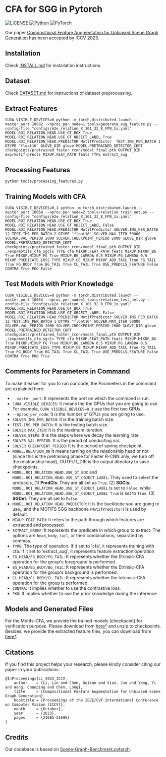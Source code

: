 # CFA for SGG in Pytorch

[![LICENSE](https://img.shields.io/badge/license-MIT-green)](https://github.com/KaihuaTang/Scene-Graph-Benchmark.pytorch/blob/master/LICENSE)
[![Python](https://img.shields.io/badge/python-3.9.7-blue.svg)](https://www.python.org/)
![PyTorch](https://img.shields.io/badge/pytorch-1.10.0-%237732a8)

Our paper [Compositional Feature Augmentation for Unbiased Scene Graph Generation](https://openaccess.thecvf.com/content/ICCV2023/html/Li_Compositional_Feature_Augmentation_for_Unbiased_Scene_Graph_Generation_ICCV_2023_paper.html) has been accepted by ICCV 2023.

## Installation

Check [INSTALL.md](INSTALL.md) for installation instructions.

## Dataset

Check [DATASET.md](DATASET.md) for instructions of dataset preprocessing.

## Extract Features
```base
CUDA_VISIBLE_DEVICES=0 python -m torch.distributed.launch --master_port 10032 --nproc_per_node=1 tools/generate_aug_feature.py --config-file "configs/e2e_relation_X_101_32_8_FPN_1x.yaml" MODEL.ROI_RELATION_HEAD.USE_GT_BOX True MODEL.ROI_RELATION_HEAD.USE_GT_OBJECT_LABEL True MODEL.ROI_RELATION_HEAD.PREDICTOR MotifPredictor  TEST.IMS_PER_BATCH 1 DTYPE "float16" GLOVE_DIR glove MODEL.PRETRAINED_DETECTOR_CKPT checkpoints/pretrained_faster_rcnn/model_final.pth OUTPUT_DIR exp/motif-precls MIXUP.FEAT_PATH feats TYPE extract_aug
```

## Processing Features
```base
python tools/processing_features.py
```

## Training Models with CFA
```base
CUDA_VISIBLE_DEVICES=0,1 python -m torch.distributed.launch --master_port 10054 --nproc_per_node=2 tools/relation_train_net.py --config-file "configs/e2e_relation_X_101_32_8_FPN_1x.yaml" MODEL.ROI_RELATION_HEAD.USE_GT_BOX True MODEL.ROI_RELATION_HEAD.USE_GT_OBJECT_LABEL False MODEL.ROI_RELATION_HEAD.PREDICTOR MotifPredictor SOLVER.IMS_PER_BATCH 12 TEST.IMS_PER_BATCH 2 DTYPE "float16" SOLVER.MAX_ITER 50000 SOLVER.VAL_PERIOD 2000 SOLVER.CHECKPOINT_PERIOD 2000 GLOVE_DIR glove MODEL.PRETRAINED_DETECTOR_CKPT checkpoints/pretrained_faster_rcnn/model_final.pth OUTPUT_DIR ./exp/motifs_cfa_sgcls TYPE cfa MIXUP.FEAT_PATH feats MIXUP.MIXUP_BG True MIXUP.MIXUP_FG True MIXUP.BG_LAMBDA 0.5 MIXUP.FG_LAMBDA 0.5 MIXUP.PREDICATE_LOSS_TYPE MIXUP_CE MIXUP.MIXUP_ADD_TAIL True FG_TAIL True FG_BODY True BG_TAIL True CL_TAIL True USE_PREDCLS_FEATURE False CONTRA True PKO False
```


## Test Models with Prior Knowledge
```base
CUDA_VISIBLE_DEVICES=0 python -m torch.distributed.launch --master_port 10054 --nproc_per_node=1 tools/relation_test_net.py --config-file "configs/e2e_relation_X_101_32_8_FPN_1x.yaml" MODEL.ROI_RELATION_HEAD.USE_GT_BOX True MODEL.ROI_RELATION_HEAD.USE_GT_OBJECT_LABEL False MODEL.ROI_RELATION_HEAD.PREDICTOR MotifPredictor SOLVER.IMS_PER_BATCH 12 TEST.IMS_PER_BATCH 1 DTYPE "float16" SOLVER.MAX_ITER 50000 SOLVER.VAL_PERIOD 2000 SOLVER.CHECKPOINT_PERIOD 2000 GLOVE_DIR glove MODEL.PRETRAINED_DETECTOR_CKPT checkpoints/pretrained_faster_rcnn/model_final.pth OUTPUT_DIR ./exp/motifs_cfa_sgcls TYPE cfa MIXUP.FEAT_PATH feats MIXUP.MIXUP_BG True MIXUP.MIXUP_FG True MIXUP.BG_LAMBDA 0.5 MIXUP.FG_LAMBDA 0.5 MIXUP.PREDICATE_LOSS_TYPE MIXUP_CE MIXUP.MIXUP_ADD_TAIL True FG_TAIL True FG_BODY True BG_TAIL True CL_TAIL True USE_PREDCLS_FEATURE False CONTRA True PKO True
```

## Comments for Parameters in Command
To make it easier for you to run our code, the Parameters in the command are explained here:

- `--master_port`: It represents the port on which the command is run.
- `CUDA_VISIBLE_DEVICES`: It means the the GPUs that you are going to use. For example, `CUDA_VISIBLE_DEVICES=0,1` use the first two GPUs.
- `--nproc_per_node`: It is the number of GPUs you are going to use.
- `SOLVER.IMS_PER_BATCH`: It is the training batch size.
- `TEST.IMS_PER_BATCH`: It is the testing batch size.
- `SOLVER.MAX_ITER`: It is the maximum iteration.
- `SOLVER.STEPS`: It is the steps where we decay the learning rate
- `SOLVER.VAL_PERIOD`: It is the period of conducting val.
- `SOLVER.CHECKPOINT_PERIOD`: It is the period of saving checkpoint.
- `MODEL.RELATION_ON` It means turning on the relationship head or not (since this is the pretraining phase for Faster R-CNN only, we turn off the relationship head), OUTPUT_DIR is the output directory to save checkpoints.
- `MODEL.ROI_RELATION_HEAD.USE_GT_BOX` and `MODEL.ROI_RELATION_HEAD.USE_GT_OBJECT_LABEL`: They used to select the protocols, (1) **PredCls**: They are all set as `True`. (2) **SGCls**: `MODEL.ROI_RELATION_HEAD.USE_GT_OBJECT_LABEL` is set to `False`, while `MODEL.ROI_RELATION_HEAD.USE_GT_OBJECT_LABEL True` is set to `True`. (3) **SGDet**: They are all set to `False`.
- `MODEL.ROI_RELATION_HEAD.PREDICTOR`: It is the backbobe you are going to use., and the MOTIFS SGG backbone (`MotifPredictor`) is used by default. 
- `MIXUP.FEAT_PATH`: It refers to the path through which features are extracted and processed.
- `EXTRACT_GROUP`: It represents the predicate in which group to extract. The options are `head`, `body`, `tail`, or their combinations, separated by commas.  
- `TYPE`: The type of operation. If it set to 'cfa', it represents training with cfa. If it set to 'extract_aug', it represents feature extraction operation
- `FG_HEAD/FG_BODY/FG_TAIL`: It represents whether the Etrinsic-CFA operation for the group's foreground is performed.
- `BG_HEAD/BG_BODY/BG_TAIL`: It represents whether the Etrinsic-CFA operation for the group's background is performed.
- `CL_HEAD/CL_BODY/CL_TAIL`: It represents whether the Intrinsic-CFA operation for the group is performed.
- `CONTRA`: It implies whether to use the contrastive loss.
- `PKO`: It implies whether to use the prior knowledge during the inference.

## Models and Generated Files
For the Motifs-CFA, we provide the trained models (checkpoint) for verification purpose. Please download from [here*](https://mega.nz/folder/4ZImwLCZ#Hcd7tFBCzfjuuplrrAZeww) and unzip to checkpoints. Besides, we provide the extracted feature files, you can download from [here*](https://mega.nz/folder/NNAw3L6K#H-JmO5sVCvLMMbmDSnDkwA).


## Citations

If you find this project helps your research, please kindly consider citing our paper in your publications.

```
@InProceedings{Li_2023_ICCV,
    author    = {Li, Lin and Chen, Guikun and Xiao, Jun and Yang, Yi and Wang, Chunping and Chen, Long},
    title     = {Compositional Feature Augmentation for Unbiased Scene Graph Generation},
    booktitle = {Proceedings of the IEEE/CVF International Conference on Computer Vision (ICCV)},
    month     = {October},
    year      = {2023},
    pages     = {21685-21695}
}
```
## Credits

Our codebase is based on [Scene-Graph-Benchmark.pytorch](https://github.com/KaihuaTang/Scene-Graph-Benchmark.pytorch).